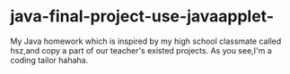 # java-final-project-use-javaapplet-

My Java homework which is inspired by my high school classmate called hsz,and copy a part of our teacher's existed projects. As you see,I'm a coding tailor hahaha.
